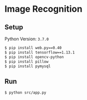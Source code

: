 # Image Recognition

## Setup

Python Version: `3.7.0`

``` sh
$ pip install web.py==0.40
$ pip install tensorflow==1.13.1
$ pip install opencv-python
$ pip install pillow
$ pip install pymysql
```

## Run

``` sh
$ python src/app.py
```
